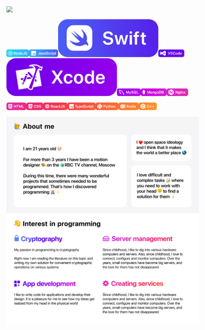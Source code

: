 <picture>
  <source media="(prefers-color-scheme: dark)" srcset="https://github.com/MikhailMinaev/MikhailMinaev/blob/40da9cfb7d8363edd2a169ae158c089ecb3d9676/Images/01_Welcome_Dark_v2.png">
  <source media="(prefers-color-scheme: light)" srcset="https://github.com/MikhailMinaev/MikhailMinaev/blob/40da9cfb7d8363edd2a169ae158c089ecb3d9676/Images/01_Welcome_Light_v2.png">
  <img src="https://user-images.githubusercontent.com/25423296/163456779-a8556205-d0a5-45e2-ac17-42d089e3c3f8.png">
</picture>

<p><img src="https://github.com/MikhailMinaev/MikhailMinaev/blob/0c240404cf68b61c01908644f8cfd58afeb36d5b/Images/Badges/GitHubProfilePage_03.png" height="20px"/><img src="https://github.com/MikhailMinaev/MikhailMinaev/blob/0c240404cf68b61c01908644f8cfd58afeb36d5b/Images/Badges/GitHubProfilePage_04.png" height="20px"/><img src="https://github.com/MikhailMinaev/MikhailMinaev/blob/0c240404cf68b61c01908644f8cfd58afeb36d5b/Images/Badges/GitHubProfilePage_05.png" /><img src="https://github.com/MikhailMinaev/MikhailMinaev/blob/0c240404cf68b61c01908644f8cfd58afeb36d5b/Images/Badges/GitHubProfilePage_06.png" height="20px"/><img src="https://github.com/MikhailMinaev/MikhailMinaev/blob/0c240404cf68b61c01908644f8cfd58afeb36d5b/Images/Badges/GitHubProfilePage_12.png" /><img src="https://github.com/MikhailMinaev/MikhailMinaev/blob/0c240404cf68b61c01908644f8cfd58afeb36d5b/Images/Badges/GitHubProfilePage_08.png" height="20px"/><img src="https://github.com/MikhailMinaev/MikhailMinaev/blob/0c240404cf68b61c01908644f8cfd58afeb36d5b/Images/Badges/GitHubProfilePage_09.png" height="20px"/><img src="https://github.com/MikhailMinaev/MikhailMinaev/blob/0c240404cf68b61c01908644f8cfd58afeb36d5b/Images/Badges/GitHubProfilePage_10.png" height="20px"/></p>
<p><img src="https://github.com/MikhailMinaev/MikhailMinaev/blob/0c240404cf68b61c01908644f8cfd58afeb36d5b/Images/Badges/GitHubProfilePage_15.png" height="20px"/><img src="https://github.com/MikhailMinaev/MikhailMinaev/blob/0c240404cf68b61c01908644f8cfd58afeb36d5b/Images/Badges/GitHubProfilePage_16.png" height="20px"/><img src="https://github.com/MikhailMinaev/MikhailMinaev/blob/0c240404cf68b61c01908644f8cfd58afeb36d5b/Images/Badges/GitHubProfilePage_17.png" height="20px"/><img src="https://github.com/MikhailMinaev/MikhailMinaev/blob/0c240404cf68b61c01908644f8cfd58afeb36d5b/Images/Badges/GitHubProfilePage_18.png" height="20px"/><img src="https://github.com/MikhailMinaev/MikhailMinaev/blob/0c240404cf68b61c01908644f8cfd58afeb36d5b/Images/Badges/GitHubProfilePage_19.png" height="20px"/><img src="https://github.com/MikhailMinaev/MikhailMinaev/blob/0c240404cf68b61c01908644f8cfd58afeb36d5b/Images/Badges/GitHubProfilePage_20.png" height="20px"/><img src="https://github.com/MikhailMinaev/MikhailMinaev/blob/0c240404cf68b61c01908644f8cfd58afeb36d5b/Images/Badges/GitHubProfilePage_21.png" height="20px"/></p>

<picture>
  <source media="(prefers-color-scheme: dark)" srcset="https://github.com/MikhailMinaev/MikhailMinaev/blob/0c240404cf68b61c01908644f8cfd58afeb36d5b/Images/03_Skills_Dark.png">
  <source media="(prefers-color-scheme: light)" srcset="https://github.com/MikhailMinaev/MikhailMinaev/blob/0c240404cf68b61c01908644f8cfd58afeb36d5b/Images/03_Skills_Light.png">
  <img src="https://github.com/MikhailMinaev/MikhailMinaev/blob/0c240404cf68b61c01908644f8cfd58afeb36d5b/Images/03_Skills_Light.png">
</picture>

<picture>
  <source media="(prefers-color-scheme: dark)" srcset="https://github.com/MikhailMinaev/MikhailMinaev/blob/0c240404cf68b61c01908644f8cfd58afeb36d5b/Images/04_Interest_Dark.png">
  <source media="(prefers-color-scheme: light)" srcset="https://github.com/MikhailMinaev/MikhailMinaev/blob/0c240404cf68b61c01908644f8cfd58afeb36d5b/Images/04_Interest_Light.png">
  <img src="https://github.com/MikhailMinaev/MikhailMinaev/blob/0c240404cf68b61c01908644f8cfd58afeb36d5b/Images/04_Interest_Light.png">
</picture>
